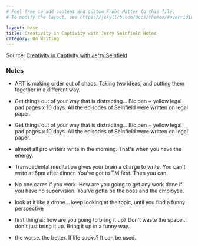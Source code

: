 ```yaml
---
# Feel free to add content and custom Front Matter to this file.
# To modify the layout, see https://jekyllrb.com/docs/themes/#overriding-theme-defaults

layout: base
title: Creativity in Captivity with Jerry Seinfield Notes
category: On Writing
---
```


Source: [Creativity in Captivity with Jerry Seinfield](https://www.youtube.com/watch?v=tLmFq2qmh9M)

### Notes

- ART is making order out of chaos. Taking two ideas, and putting them together in a different way.


- Get things out of your way that is distracting... Bic pen + yellow legal pad pages x 10 days. All the episodes of Seinfield were written on legal paper.

- Get things out of your way that is distracting... Bic pen + yellow legal pad pages x 10 days. All the episodes of Seinfield were written on legal paper.

- almost all pro writers write in the morning. That's when you have the energy.

- Transcedental meditation gives your brain a charge to write. You can't write at 6pm after dinner. You've got to TM first. Then you can.

- No one cares if you work. How are you going to get any work done if you have no supervision. You've gotta be the boss and the employee.

- look at it like a drone... keep looking at the topic, until you find a funny perspective

- first thing is: how are you going to bring it up? Don't waste the space... don't just bring it up. Bring it up in a funny way.

- the worse. the better. If life sucks? It can be used.
